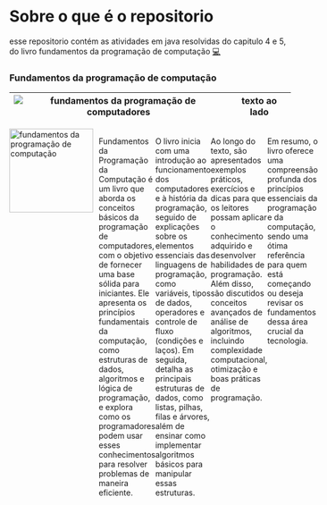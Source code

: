 # Sobre o que é o repositorio

esse repositorio contém as atividades em java resolvidas do capitulo 4 e 5, do livro fundamentos da programação de computação [💻](https://drive.google.com/file/d/1MWTShjGeyGTPoeVImLhxFDcUYBNt2bAB/view?usp=classroom_web&authuser=0)

### Fundamentos da programação de computação

|![fundamentos da programação de computadores](https://m.media-amazon.com/images/I/81HITrV4GXL._AC_UF894,1000_QL80_.jpg)| texto ao lado|
------------------------------------------------------------------------------------------------------------------------|--------------|


<div style="display: flex; align-items: right;">
  <img src="https://m.media-amazon.com/images/I/81HITrV4GXL._AC_UF894,1000_QL80_.jpg" alt="fundamentos da programação de computação" style="width: 150px; margin-right: 10px;">
  <p>
  Fundamentos da Programação da Computação é um livro que aborda os conceitos básicos da programação de computadores, com o objetivo de fornecer uma base sólida para iniciantes. Ele apresenta os 
  princípios fundamentais da computação, como estruturas de dados, algoritmos e lógica de programação, e explora como os programadores podem usar esses conhecimentos para resolver problemas de 
  maneira eficiente.

  O livro inicia com uma introdução ao funcionamento dos computadores e à história da programação, seguido de explicações sobre os elementos essenciais das linguagens de programação, como 
  variáveis, tipos de dados, operadores e controle de fluxo (condições e laços). Em seguida, detalha as principais estruturas de dados, como listas, pilhas, filas e árvores, além de ensinar como 
  implementar algoritmos básicos para manipular essas estruturas.

  Ao longo do texto, são apresentados exemplos práticos, exercícios e dicas para que os leitores possam aplicar o conhecimento adquirido e desenvolver habilidades de programação. Além disso, são 
  discutidos conceitos avançados de análise de algoritmos, incluindo complexidade computacional, otimização e boas práticas de programação.

  Em resumo, o livro oferece uma compreensão profunda dos princípios essenciais da programação e da computação, sendo uma ótima referência para quem está começando ou deseja revisar os fundamentos 
  dessa área crucial da tecnologia.
  </p>
</div>

